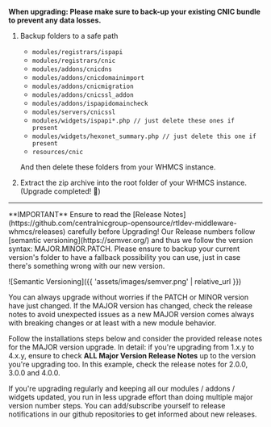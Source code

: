 **When upgrading: Please make sure to back-up your existing CNIC bundle to prevent any data losses.**

1. Backup folders to a safe path 
    * `modules/registrars/ispapi`
    * `modules/registrars/cnic`
    * `modules/addons/cnicdns`
    * `modules/addons/cnicdomainimport`
    * `modules/addons/cnicmigration`
    * `modules/addons/cnicssl_addon`
    * `modules/addons/ispapidomaincheck`
    * `modules/servers/cnicssl`
    * `modules/widgets/ispapi*.php // just delete these ones if present`
    * `modules/widgets/hexonet_summary.php // just delete this one if present`
    * `resources/cnic` 
    
    And then delete these folders from your WHMCS instance.

2. Extract the zip archive into the root folder of your WHMCS instance. (Upgrade completed! :tada:)
<hr>
**IMPORTANT** Ensure to read the [Release Notes](https://github.com/centralnicgroup-opensource/rtldev-middleware-whmcs/releases) carefully before Upgrading! Our Release numbers follow [semantic versioning](https://semver.org/) and thus we follow the version syntax: MAJOR.MINOR.PATCH. Please ensure to backup your current version's folder to have a fallback possibility you can use, just in case there's something wrong with our new version.

![Semantic Versioning]({{ 'assets/images/semver.png' | relative_url }})

You can always upgrade without worries if the PATCH or MINOR version have just changed.
If the MAJOR version has changed, check the release notes to avoid unexpected issues as a new MAJOR version comes always with breaking changes or at least with a new module behavior.

Follow the installations steps below and consider the provided release notes for the MAJOR version upgrade. In detail: if you're upgrading from 1.x.y to 4.x.y, ensure to check **ALL Major Version Release Notes** up to the version you're upgrading too. In this example, check the release notes for 2.0.0, 3.0.0 and 4.0.0.

If you're upgrading regularly and keeping all our modules / addons / widgets updated, you run in less upgrade effort than doing multiple major version number steps. You can add/subscribe yourself to release notifications in our github repositories to get informed about new releases.